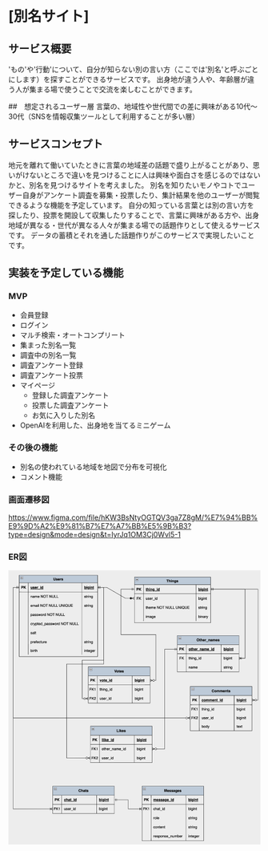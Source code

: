 # [別名サイト]

## サービス概要
'もの'や'行動'について、自分が知らない別の言い方（ここでは'別名'と呼ぶごとにします）を探すことができるサービスです。
出身地が違う人や、年齢層が違う人が集まる場で使うことで交流を楽しむことができます。

##　想定されるユーザー層
言葉の、地域性や世代間での差に興味がある10代〜30代（SNSを情報収集ツールとして利用することが多い層）


## サービスコンセプト
地元を離れて働いていたときに言葉の地域差の話題で盛り上がることがあり、思いがけないところで違いを見つけることに人は興味や面白さを感じるのではないかと、別名を見つけるサイトを考えました。
別名を知りたいモノやコトでユーザー自身がアンケート調査を募集・投票したり、集計結果を他のユーザーが閲覧できるような機能を予定しています。
自分の知っている言葉とは別の言い方を探したり、投票を開設して収集したりすることで、言葉に興味がある方や、出身地域が異なる・世代が異なる人々が集まる場での話題作りとして使えるサービスです。
データの蓄積とそれを通した話題作りがこのサービスで実現したいことです。

## 実装を予定している機能
### MVP
* 会員登録
* ログイン
* マルチ検索・オートコンプリート
* 集まった別名一覧
* 調査中の別名一覧
* 調査アンケート登録
* 調査アンケート投票
* マイページ
  * 登録した調査アンケート
  * 投票した調査アンケート
  * お気に入りした別名
* OpenAIを利用した、出身地を当てるミニゲーム


### その後の機能
* 別名の使われている地域を地図で分布を可視化
* コメント機能

### 画面遷移図
https://www.figma.com/file/hKW3BsNtyOGTQV3ga7Z8gM/%E7%94%BB%E9%9D%A2%E9%81%B7%E7%A7%BB%E5%9B%B3?type=design&mode=design&t=IyrJq1OM3Cj0Wvl5-1

### ER図
![Alt text](<スクリーンショット 2023-11-20 22.12.12.png>)